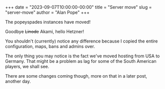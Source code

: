 +++
date = "2023-09-07T10:00:00-00:00"
title = "Server move"
slug = "server-move"
author = "Alan Pope"
+++

The popeyspades instances have moved!

Goodbye ~~Linode~~ Akami, hello Hetzner!

You shouldn't (currently) notice any difference because I copied the entire configuration, maps, bans and admins over. 

The only thing you may notice is the fact we've moved hosting from USA to Germany. That might be a problem as lag for some of the South American players, we shall see.

There are some changes coming though, more on that in a later post, another day. 
